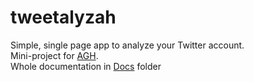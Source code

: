 # tweetalyzah

Simple, single page app to analyze your Twitter account.  
Mini-project for [AGH](http://www.agh.edu.pl/).  
Whole documentation in [Docs](https://github.com/tweetalyzah/tweetalyzah/tree/master/Docs) folder
